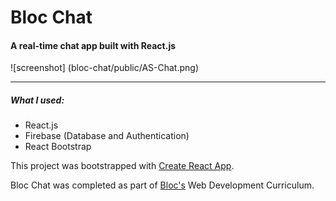 # Bloc Chat
#### A real-time chat app built with React.js

![screenshot] (bloc-chat/public/AS-Chat.png)

***

##### What I used:
* React.js
* Firebase (Database and Authentication)
* React Bootstrap

This project was bootstrapped with [Create React App](https://github.com/facebookincubator/create-react-app).

Bloc Chat was completed as part of [Bloc's](https://www.bloc.io/) Web Development Curriculum.
